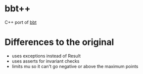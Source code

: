 # bbt++
C++ port of [bbt](https://github.com/DataWraith/bbt)

# Differences to the original
- uses exceptions instead of Result
- uses asserts for invariant checks
- limits mu so it can't go negative or above the maximum points
